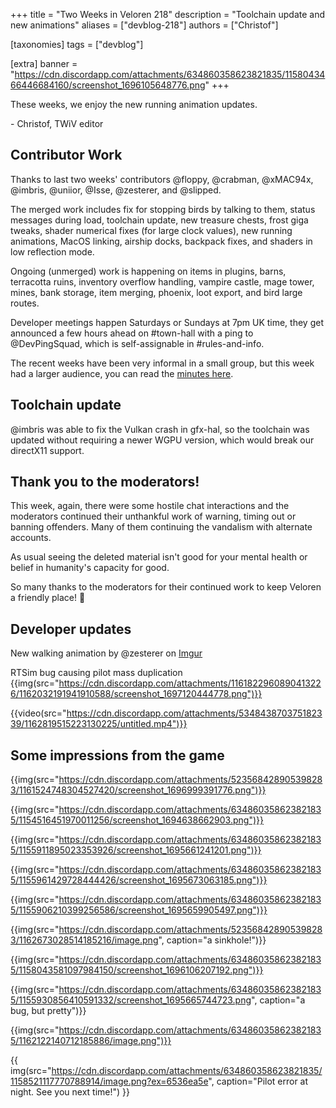 +++
title = "Two Weeks in Veloren 218"
description = "Toolchain update and new animations"
aliases = ["devblog-218"]
authors = ["Christof"]

[taxonomies]
tags = ["devblog"]

[extra]
banner = "https://cdn.discordapp.com/attachments/634860358623821835/1158043466446684160/screenshot_1696105648776.png"
+++

These weeks, we enjoy the new running animation updates.

\- Christof, TWiV editor

## Contributor Work

Thanks to last two weeks' contributors @floppy, @crabman, @xMAC94x, @imbris, @uniior,
@Isse, @zesterer, and @slipped.

The merged work includes fix for stopping birds by talking to them, status messages
during load, toolchain update, new treasure chests, frost giga tweaks,
shader numerical fixes (for large clock values), new running animations,
MacOS linking, airship docks, backpack fixes, and shaders in low reflection mode.

Ongoing (unmerged) work is happening on items in plugins, barns, terracotta ruins,
inventory overflow handling, vampire castle, mage tower, mines, bank storage,
item merging, phoenix, loot export, and bird large routes.

Developer meetings happen Saturdays or Sundays at 7pm UK time, they get announced a
few hours ahead on #town-hall with a ping to @DevPingSquad,
which is self-assignable in #rules-and-info.

The recent weeks have been very informal in a small group, but this week had
a larger audience, you can read the [minutes here](https://hackmd.io/@veloren/BkBBtLOWa).

## Toolchain update

@imbris was able to fix the Vulkan crash in gfx-hal, so the toolchain was updated without
requiring a newer WGPU version, which would break our directX11 support.

## Thank you to the moderators!

This week, again, there were some hostile chat interactions and the moderators
continued their unthankful work of warning, timing out or banning offenders.
Many of them continuing the vandalism with alternate accounts.

As usual seeing the deleted material isn't good for your mental health
or belief in humanity's capacity for good.

So many thanks to the moderators for their continued work to keep Veloren a
friendly place! 🙏

## Developer updates

New walking animation by @zesterer on [Imgur](https://imgur.com/wq8dDlm)

RTSim bug causing pilot mass duplication
{{img(src="https://cdn.discordapp.com/attachments/1161822960890413226/1162032191941910588/screenshot_1697120444778.png")}}

{{video(src="https://cdn.discordapp.com/attachments/534843870375182339/1162819515223130225/untitled.mp4")}}

## Some impressions from the game

{{img(src="https://cdn.discordapp.com/attachments/523568428905398283/1161524748304527420/screenshot_1696999391776.png")}}

{{img(src="https://cdn.discordapp.com/attachments/634860358623821835/1154516451970011256/screenshot_1694638662903.png")}}

{{img(src="https://cdn.discordapp.com/attachments/634860358623821835/1155911895023353926/screenshot_1695661241201.png")}}

{{img(src="https://cdn.discordapp.com/attachments/634860358623821835/1155961429728444426/screenshot_1695673063185.png")}}

{{img(src="https://cdn.discordapp.com/attachments/634860358623821835/1155906210399256586/screenshot_1695659905497.png")}}

{{img(src="https://cdn.discordapp.com/attachments/523568428905398283/1162673028514185216/image.png", caption="a sinkhole!")}}

{{img(src="https://cdn.discordapp.com/attachments/634860358623821835/1158043581097984150/screenshot_1696106207192.png")}}

{{img(src="https://cdn.discordapp.com/attachments/634860358623821835/1155930856410591332/screenshot_1695665744723.png", caption="a bug, but pretty")}}

{{img(src="https://cdn.discordapp.com/attachments/634860358623821835/1162122140712185886/image.png")}}

{{
    img(src="https://cdn.discordapp.com/attachments/634860358623821835/1158521117770788914/image.png?ex=6536ea5e",
    caption="Pilot error at night. See you next time!")
}}
